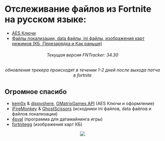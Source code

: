 # Отслеживание файлов из Fortnite на русском языке:
- [AES Ключи](https://github.com/spongerxd/FNTracker/tree/main/AES%20%D0%9A%D0%BB%D1%8E%D1%87%D0%B8)
- [Файлы локализации, data файлы, ini файлы, изображения карт режимов (КБ, Перезарядка и Как раньше)](https://github.com/spongerxd/FNTracker/tree/main/%D0%9A%D0%BE%D0%BD%D1%84%D0%B8%D0%B3%D0%B8)

<h6 align="center">Текущая версия FNTracker: 34.30</h4>
<h6 align="center">обновления трекера происходят в течении 1-2 дней после выхода патча в fortnite</h5>

## Огромное спасибо
- [kem0x](https://github.com/kem0x/Fortnite-Aes-Keys-Archive) & [dippyshere](https://github.com/dippyshere/fortnite-aes-archive), [GMatrixGames API](https://fortnitecentral.genxgames.gg/api/v1/aes) (AES Ключи и оформление)
- [iFireMonkey](https://github.com/iFireMonkey/FortniteTracker) & [GhostScissors](https://github.com/GhostScissors/Fort-Tracker) (исходники ini файлов, data файлов и файлов локализации)
- [4sval](https://github.com/4sval/FModel) (программа для датамайнинга игры)
- [fortnitegg](https://fortnite.gg/map-evolution) (изображения карт КБ)

<p align="center">
  </a>
  <a href="https://discord.gg/4ChcNKndEc">
      <img src="https://img.shields.io/discord/786169051880751104.svg?label=Discord&logo=discord&color=778cd4">
  </a>
</p>
